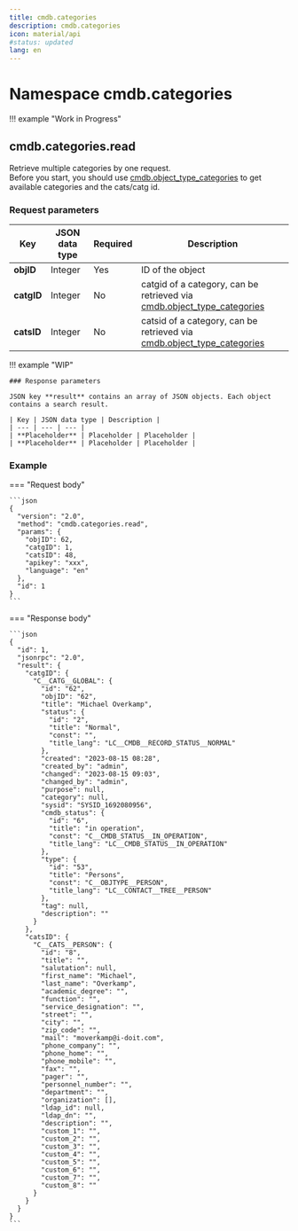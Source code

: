 ```yaml
---
title: cmdb.categories
description: cmdb.categories
icon: material/api
#status: updated
lang: en
---
```


# Namespace cmdb.categories

!!! example "Work in Progress"

## cmdb.categories.read

Retrieve multiple categories by one request.<br>
Before you start, you should use [cmdb.object_type_categories](cmdb.object_type_categories.md#cmdbobject_type_categories) to get available categories and the cats/catg id.

### Request parameters

| Key | JSON data type | Required | Description |
| --- | --- | --- | --- |
| **objID** | Integer | Yes | ID of the object |
| **catgID** | Integer | No | catgid of a category, can be retrieved via [cmdb.object_type_categories](cmdb.object_type_categories.md#cmdbobject_type_categories) |
| **catsID** | Integer | No | catsid of a category, can be retrieved via [cmdb.object_type_categories](cmdb.object_type_categories.md#cmdbobject_type_categories) |

!!! example "WIP"

    ### Response parameters

    JSON key **result** contains an array of JSON objects. Each object contains a search result.

    | Key | JSON data type | Description |
    | --- | --- | --- |
    | **Placeholder** | Placeholder | Placeholder |
    | **Placeholder** | Placeholder | Placeholder |

### Example

=== "Request body"

    ```json
    {
      "version": "2.0",
      "method": "cmdb.categories.read",
      "params": {
        "objID": 62,
        "catgID": 1,
        "catsID": 48,
        "apikey": "xxx",
        "language": "en"
      },
      "id": 1
    }
    ```

=== "Response body"

    ```json
    {
      "id": 1,
      "jsonrpc": "2.0",
      "result": {
        "catgID": {
          "C__CATG__GLOBAL": {
            "id": "62",
            "objID": "62",
            "title": "Michael Overkamp",
            "status": {
              "id": "2",
              "title": "Normal",
              "const": "",
              "title_lang": "LC__CMDB__RECORD_STATUS__NORMAL"
            },
            "created": "2023-08-15 08:28",
            "created_by": "admin",
            "changed": "2023-08-15 09:03",
            "changed_by": "admin",
            "purpose": null,
            "category": null,
            "sysid": "SYSID_1692080956",
            "cmdb_status": {
              "id": "6",
              "title": "in operation",
              "const": "C__CMDB_STATUS__IN_OPERATION",
              "title_lang": "LC__CMDB_STATUS__IN_OPERATION"
            },
            "type": {
              "id": "53",
              "title": "Persons",
              "const": "C__OBJTYPE__PERSON",
              "title_lang": "LC__CONTACT__TREE__PERSON"
            },
            "tag": null,
            "description": ""
          }
        },
        "catsID": {
          "C__CATS__PERSON": {
            "id": "8",
            "title": "",
            "salutation": null,
            "first_name": "Michael",
            "last_name": "Overkamp",
            "academic_degree": "",
            "function": "",
            "service_designation": "",
            "street": "",
            "city": "",
            "zip_code": "",
            "mail": "moverkamp@i-doit.com",
            "phone_company": "",
            "phone_home": "",
            "phone_mobile": "",
            "fax": "",
            "pager": "",
            "personnel_number": "",
            "department": "",
            "organization": [],
            "ldap_id": null,
            "ldap_dn": "",
            "description": "",
            "custom_1": "",
            "custom_2": "",
            "custom_3": "",
            "custom_4": "",
            "custom_5": "",
            "custom_6": "",
            "custom_7": "",
            "custom_8": ""
          }
        }
      }
    }
    ```
